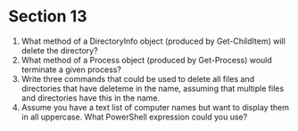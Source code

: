 # Section 13

1. What method of a DirectoryInfo object (produced by Get-ChildItem) will delete the directory?
2. What method of a Process object (produced by Get-Process) would terminate a given process?
3. Write three commands that could be used to delete all files and directories that have deleteme in the name, assuming that multiple files and directories have this in the name.
4. Assume you have a text list of computer names but want to display them in all uppercase. What PowerShell expression could you use?
